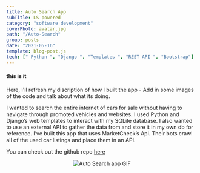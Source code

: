 ```yaml
---
title: Auto Search App
subTitle: LS powered
category: "software development"
coverPhoto: avatar.jpg
path: "/Auto-Search"
group: posts
date: "2021-05-16"
template: blog-post.js
tech: [" Python ", "Django ", "Templates ", "REST API ", "Bootstrap"]
---
```


#### this is it

Here, I'll refresh my discription of how I built the app - Add in some images of the code and talk about what its doing.

I wanted to search the entire internet of cars for sale without having to navigate through promoted vehicles and websites. I used Python and Django’s web templates to interact with my SQLite database. I also wanted to use an external API to gather the data from and store it in my own db for reference. I’ve built this app that uses MarketCheck’s Api. Their bots crawl all of the used car listings and place them in an API.

You can check out the github repo [here](https://github.com/MrNoIce/Auto-Search-App)

<center>

![Auto Search app GIF](autosearch.gif)

</center>
